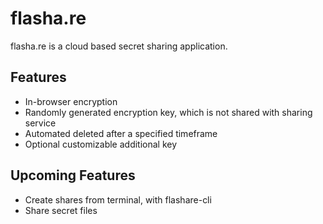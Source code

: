 # flasha.re

flasha.re is a cloud based secret sharing application.

## Features
- In-browser encryption
- Randomly generated encryption key, which is not shared with sharing service
- Automated deleted after a specified timeframe
- Optional customizable additional key

## Upcoming Features
- Create shares from terminal, with flashare-cli
- Share secret files
